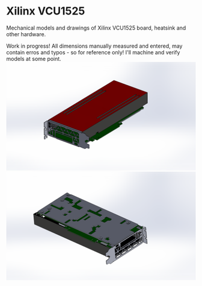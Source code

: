 # Xilinx VCU1525
Mechanical models and drawings of Xilinx VCU1525 board, heatsink and other hardware.

Work in progress! All dimensions manually measured and entered, may contain erros and typos - so for reference only!
I'll machine and verify models at some point.
![VCU1525_Passive_Top](Assembly/VCU1525_Top.PNG?raw=true "PassiveTop")
![VCU1525_Passive_Bot](Assembly/VCU1525_Bot.PNG?raw=true "PassiveBot")

